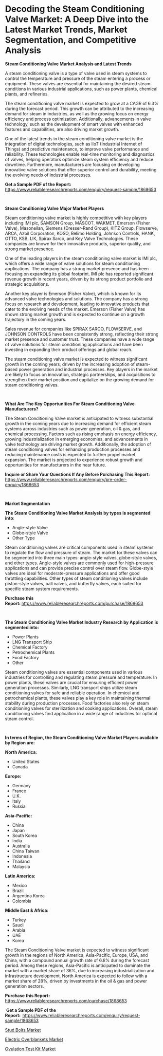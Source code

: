 <p><h1>Decoding the Steam Conditioning Valve Market: A Deep Dive into the Latest Market Trends, Market Segmentation, and Competitive Analysis</h1></p><p><strong>Steam Conditioning Valve Market Analysis and Latest Trends</strong></p>
<p><p>A steam conditioning valve is a type of valve used in steam systems to control the temperature and pressure of the steam entering a process or equipment. These valves are essential for maintaining the desired steam conditions in various industrial applications, such as power plants, chemical plants, and refineries.</p><p>The steam conditioning valve market is expected to grow at a CAGR of 6.3% during the forecast period. This growth can be attributed to the increasing demand for steam in industries, as well as the growing focus on energy efficiency and process optimization. Additionally, advancements in valve technology, such as the development of smart valves with enhanced features and capabilities, are also driving market growth.</p><p>One of the latest trends in the steam conditioning valve market is the integration of digital technologies, such as IIoT (Industrial Internet of Things) and predictive maintenance, to improve valve performance and reliability. These technologies enable real-time monitoring and diagnostics of valves, helping operators optimize steam system efficiency and reduce downtime. Furthermore, manufacturers are focusing on developing innovative valve solutions that offer superior control and durability, meeting the evolving needs of industrial processes.</p></p>
<p><strong>Get a Sample PDF of the Report:&nbsp;</strong> <a href="https://www.reliableresearchreports.com/enquiry/request-sample/1868653">https://www.reliableresearchreports.com/enquiry/request-sample/1868653</a></p>
<p>&nbsp;</p>
<p><strong>Steam Conditioning Valve Major Market Players</strong></p>
<p><p>Steam conditioning valve market is highly competitive with key players including IMI plc, SAMSON Group, MASCOT, WAKMET, Emerson (Fisher Valve), Masoneilan, Siemens (Dresser-Rand Group), KITZ Group, Flowserve, ARCA, Azbil Corporation, KOSO, Belimo Holding, Johnson Controls, HANK, OTTO, KSB, LIK, Spirax Sarco, and Key Valve Technologies. These companies are known for their innovative products, superior quality, and strong market presence.</p><p>One of the leading players in the steam conditioning valve market is IMI plc, which offers a wide range of valve solutions for steam conditioning applications. The company has a strong market presence and has been focusing on expanding its global footprint. IMI plc has reported significant revenue growth in recent years, driven by its strong product portfolio and strategic acquisitions.</p><p>Another key player is Emerson (Fisher Valve), which is known for its advanced valve technologies and solutions. The company has a strong focus on research and development, leading to innovative products that cater to the evolving needs of the market. Emerson (Fisher Valve) has shown strong market growth and is expected to continue on a growth trajectory in the coming years.</p><p>Sales revenue for companies like SPIRAX SARCO, FLOWSERVE, and JOHNSON CONTROLS have been consistently strong, reflecting their strong market presence and customer trust. These companies have a wide range of valve solutions for steam conditioning applications and have been investing in expanding their product offerings and global reach.</p><p>The steam conditioning valve market is expected to witness significant growth in the coming years, driven by the increasing adoption of steam-based power generation and industrial processes. Key players in the market are likely to focus on innovation, strategic partnerships, and acquisitions to strengthen their market position and capitalize on the growing demand for steam conditioning valves.</p></p>
<p>&nbsp;</p>
<p><strong>What Are The Key Opportunities For Steam Conditioning Valve Manufacturers?</strong></p>
<p><p>The Steam Conditioning Valve market is anticipated to witness substantial growth in the coming years due to increasing demand for efficient steam systems across industries such as power generation, oil & gas, and chemical processing. Factors such as rising emphasis on energy efficiency, growing industrialization in emerging economies, and advancements in valve technology are driving market growth. Additionally, the adoption of steam conditioning valves for enhancing production processes and reducing maintenance costs is expected to further propel market expansion. The market is projected to experience robust growth and opportunities for manufacturers in the near future.</p></p>
<p><strong>Inquire or Share Your Questions If Any Before Purchasing This Report:</strong> <a href="https://www.reliableresearchreports.com/enquiry/pre-order-enquiry/1868653">https://www.reliableresearchreports.com/enquiry/pre-order-enquiry/1868653</a></p>
<p>&nbsp;</p>
<p><strong>Market Segmentation</strong></p>
<p><strong>The Steam Conditioning Valve Market Analysis by types is segmented into:</strong></p>
<p><ul><li>Angle-style Valve</li><li>Globe-style Valve</li><li>Other Type</li></ul></p>
<p><p>Steam conditioning valves are critical components used in steam systems to regulate the flow and pressure of steam. The market for these valves can be segmented into three main types: angle-style valves, globe-style valves, and other types. Angle-style valves are commonly used for high-pressure applications and can provide precise control over steam flow. Globe-style valves are ideal for moderate-pressure applications and offer good throttling capabilities. Other types of steam conditioning valves include piston-style valves, ball valves, and butterfly valves, each suited for specific steam system requirements.</p></p>
<p><strong>Purchase this Report:&nbsp;</strong><a href="https://www.reliableresearchreports.com/purchase/1868653">https://www.reliableresearchreports.com/purchase/1868653</a></p>
<p>&nbsp;</p>
<p><strong>The Steam Conditioning Valve Market Industry Research by Application is segmented into:</strong></p>
<p><ul><li>Power Plants</li><li>LNG Transport Ship</li><li>Chemical Factory</li><li>Petrochemical Plants</li><li>Food Factory</li><li>Other</li></ul></p>
<p><p>Steam conditioning valves are essential components used in various industries for controlling and regulating steam pressure and temperature. In power plants, these valves are crucial for ensuring efficient power generation processes. Similarly, LNG transport ships utilize steam conditioning valves for safe and reliable operation. In chemical and petrochemical plants, these valves play a key role in maintaining thermal stability during production processes. Food factories also rely on steam conditioning valves for sterilization and cooking applications. Overall, steam conditioning valves find application in a wide range of industries for optimal steam control.</p></p>
<p>&nbsp;</p>
<p><strong>In terms of Region, the Steam Conditioning Valve Market Players available by Region are:</strong></p>
<p>
    <p> <strong> North America: </strong>
        <ul>
            <li>United States</li>
            <li>Canada</li>
        </ul>
        </p> 
    <p> <strong> Europe: </strong>
        <ul>
            <li>Germany</li>
            <li>France</li>
            <li>U.K.</li>
            <li>Italy</li>
            <li>Russia</li>
        </ul>
        </p> 
    <p> <strong> Asia-Pacific: </strong>
        <ul>
            <li>China</li>
            <li>Japan</li>
            <li>South Korea</li>
            <li>India</li>
            <li>Australia</li>
            <li>China Taiwan</li>
            <li>Indonesia</li>
            <li>Thailand</li>
            <li>Malaysia</li>
        </ul>
        </p> 
    <p> <strong> Latin America: </strong>
        <ul>
            <li>Mexico</li>
            <li>Brazil</li>
            <li>Argentina Korea</li>
            <li>Colombia</li>
        </ul>
        </p> 
    <p> <strong> Middle East & Africa: </strong>
        <ul>
            <li>Turkey</li>
            <li>Saudi</li>
            <li>Arabia</li>
            <li>UAE</li>
            <li>Korea</li>
        </ul>
    </p>
    </p>
<p><p>The Steam Conditioning Valve market is expected to witness significant growth in the regions of North America, Asia-Pacific, Europe, USA, and China, with a compound annual growth rate of 6.8% during the forecast period. Among these regions, Asia-Pacific is anticipated to dominate the market with a market share of 36%, due to increasing industrialization and infrastructure development. North America is expected to follow with a market share of 28%, driven by investments in the oil & gas and power generation sectors.</p></p>
<p><strong>Purchase this Report: </strong><a href="https://www.reliableresearchreports.com/purchase/1868653">https://www.reliableresearchreports.com/purchase/1868653</a></p>
<p>&nbsp;<strong>Get a Sample PDF of the Report:&nbsp;&nbsp;</strong><a href="https://www.reliableresearchreports.com/enquiry/request-sample/1868653">https://www.reliableresearchreports.com/enquiry/request-sample/1868653</a></p>
<p><strong></strong></p>
<p><p><a href="https://github.com/dx0328/Market-Research-Report-List-1/blob/main/stud-bolts-market.md">Stud Bolts Market</a></p><p><a href="https://github.com/Glendatilghmankmgz0rbhwpy/Market-Research-Report-List-1/blob/main/electric-overblankets-market.md">Electric Overblankets Market</a></p><p><a href="https://github.com/juancolorado15/Market-Research-Report-List-1/blob/main/ovulation-test-kit-market.md">Ovulation Test Kit Market</a></p></p>